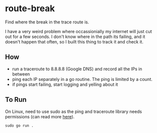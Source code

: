 # route-break

Find where the break in the trace route is.


I have a very weird problem where occassionially my internet will just cut out for a few seconds.  I don't know where in the path its failing, and it doesn't happen that often, so I built this thing to track it and check it.




## How

- run a traceroute to 8.8.8.8 (Google DNS) and record all the IPs in between
- ping each IP separately in a go routine.  The ping is limited by a count.
- if pings start failing, start logging and yelling about it


## To Run

On Linux, need to use sudo as the ping and traceroute library needs permissions (can read more [here](github.com/go-ping/ping)).

``` 
sudo go run .
```